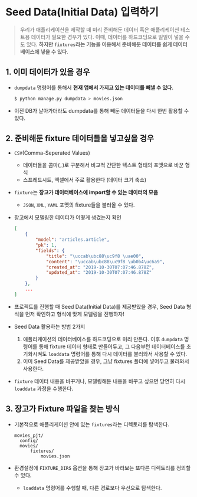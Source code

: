# Seed Data(Initial Data) 입력하기

> 우리가 애플리케이션을 제작할 때 미리 준비해둔 데이터 혹은 애플리케이션 테스트용 데이터가 필요한 경우가 있다. 이때, 데이터를 하드코딩으로 일일이 넣을 수도 있다. **하지만 `fixtures`라는 기능을 이용해서 준비해둔 데이터를 쉽게 데이터베이스에 넣을 수 있다**.

## 1. 이미 데이터가 있을 경우

* `dumpdata` 명령어를 통해서 **현재 앱에서 가지고 있는 데이터를 빼낼 수 있다**.

  ```bash
  $ python manage.py dumpdata > movies.json
  ```

* 이전 DB가 날아가더라도 dumpdata를 통해 빼둔 데이터들을 다시 한번 활용할 수 있다.



## 2. 준비해둔 fixture 데이터들을 넣고싶을 경우

* `CSV`(Comma-Seperated Values)
  * 데이터들을 콤마(`,`)로  구분해서 비교적 간단한 텍스트 형태의 포맷으로 바꾼 형식
  * 스프레드시트, 엑셀에서 주로 활용한다 (데이터 크기 축소)

* `fixture`는 **장고가 데이터베이스에 import할 수 있는 데이터의 모음**

  * `JSON`, `XML`, `YAML` 포맷의 fixture들을 불러올 수 있다.

* 장고에서 모델링한 데이터가 어떻게 생겼는지 확인

  ```json
  [
      {
          "model": "articles.article",
          "pk": 1,
          "fields": {
              "title": "\uccab\ubc88\uc9f8 \uae00",
              "content": "\uccab\ubc88\uc9f8 \ub0b4\uc6a9",
              "created_at": "2019-10-30T07:07:46.878Z",
              "updated_at": "2019-10-30T07:07:46.878Z"
          }
      },
      ...
  ]
  ```

* 프로젝트를 진행할 때 Seed Data(Initial Data)를 제공받았을 경우, Seed Data 형식을 먼저 확인하고 형식에 맞게 모델링을 진행하자!

* Seed Data 활용하는 방법 2가지

  1. 애플리케이션의 데이터베이스를 하드코딩으로 미리 만든다. 이후 `dumpdata` 명령어를 통해 fixture 데이터 형태로 만들어두고, 그 다음부턴 데이터베이스를 초기화시켜도 `loaddata` 명령어를 통해 다시 데이터를 불러와서 사용할 수 있다.
  2. 이미 Seed Data를 제공받았을 경우, 그냥 fixtures 폴더에 넣어두고 불러와서 사용한다.

* `fixture` 데이터 내용을 바꾸거나, 모델링해둔 내용을 바꾸고 싶으면 당연히 다시 `loaddata` 과정을 수행한다.



## 3. 장고가 Fixture 파일을 찾는 방식

* 기본적으로 애플리케이션 안에 있는 `fixtures`라는 디렉토리를 탐색한다.

  ```
  movies_pjt/
  	config/
  	movies/
  		fixtures/
  			movies.json
  ```

* 환경설정에 `FIXTURE_DIRS` 옵션을 통해 장고가 바라보는 또다른 디렉토리를 정의할 수 있다.

  * `loaddata` 명령어를 수행할 때, 다른 경로보다 우선으로 탐색한다.

  





